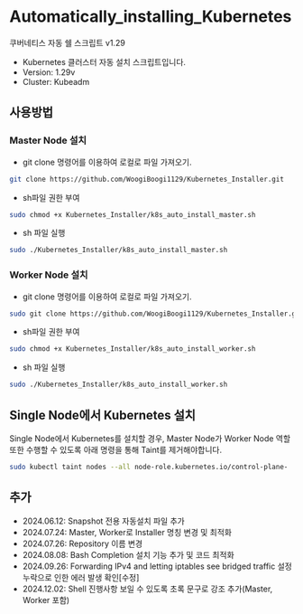 # Automatically_installing_Kubernetes
쿠버네티스 자동 쉘 스크립트 v1.29
- Kubernetes 클러스터 자동 설치 스크립트입니다.
- Version: 1.29v
- Cluster: Kubeadm

## 사용방법
### Master Node 설치
- git clone 명령어를 이용하여 로컬로 파일 가져오기.
```sh
git clone https://github.com/WoogiBoogi1129/Kubernetes_Installer.git
```

- sh파일 권한 부여
```sh
sudo chmod +x Kubernetes_Installer/k8s_auto_install_master.sh
```

- sh 파일 실행
```sh
sudo ./Kubernetes_Installer/k8s_auto_install_master.sh
```

### Worker Node 설치
- git clone 명령어를 이용하여 로컬로 파일 가져오기.
```sh
sudo git clone https://github.com/WoogiBoogi1129/Kubernetes_Installer.git
```

- sh파일 권한 부여
```sh
sudo chmod +x Kubernetes_Installer/k8s_auto_install_worker.sh
```

- sh 파일 실행
```sh
sudo ./Kubernetes_Installer/k8s_auto_install_worker.sh
```

## Single Node에서 Kubernetes 설치
Single Node에서 Kubernetes를 설치할 경우, Master Node가 Worker Node 역할 또한 수행할 수 있도록 아래 명령을 통해 Taint를 제거해야합니다.
```sh
sudo kubectl taint nodes --all node-role.kubernetes.io/control-plane-
```

## 추가
- 2024.06.12: Snapshot 전용 자동설치 파일 추가
- 2024.07.24: Master, Worker로 Installer 명칭 변경 및 최적화
- 2024.07.26: Repository 이름 변경
- 2024.08.08: Bash Completion 설치 기능 추가 및 코드 최적화
- 2024.09.26: Forwarding IPv4 and letting iptables see bridged traffic 설정 누락으로 인한 에러 발생 확인[수정]
- 2024.12.02: Shell 진행사항 보일 수 있도록 초록 문구로 강조 추가(Master, Worker 포함)
